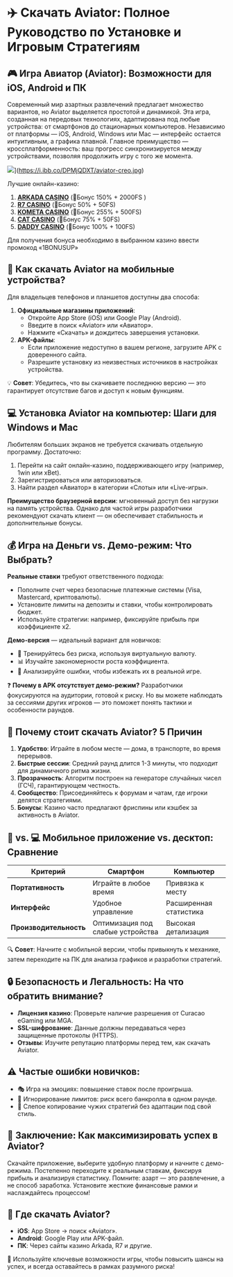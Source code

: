 # ✈️ Скачать Aviator: Полное Руководство по Установке и Игровым Стратегиям 

## 🎮 Игра Авиатор (Aviator): Возможности для iOS, Android и ПК
Современный мир азартных развлечений предлагает множество вариантов, но Aviator выделяется простотой и динамикой. Эта игра, созданная на передовых технологиях, адаптирована под любые устройства: от смартфонов до стационарных компьютеров. Независимо от платформы — iOS, Android, Windows или Mac — интерфейс остается интуитивным, а графика плавной. Главное преимущество — кроссплатформенность: ваш прогресс синхронизируется между устройствами, позволяя продолжить игру с того же момента.

![](https://i.ibb.co/DPMjQDXT/aviator-creo.jpg)](https://i.ibb.co/DPMjQDXT/aviator-creo.jpg)

Лучшие онлайн-казино:

1. **[ARKADA CASINO](https://clck.ru/3FcBLa "ARKADA CASINO")** (🎁Бонус 150% + 2000FS )
2. **[R7 CASINO](https://clck.ru/3FcBQu "R7 CASINO")** (🎁Бонус 50% + 50FS)
3. **[KOMETA CASINO](https://clck.ru/3FcBFf "KOMETA CASINO")** (🎁Бонус 255% + 500FS)
4. **[CAT CASINO](https://clck.ru/3FcBKb "CAT CASINO")** (🎁Бонус 75% + 50FS)
5. **[DADDY CASINO](https://clck.ru/3FcBU5 "DADDY CASINO")** (🎁Бонус 100% + 100FS)

Для получения бонуса необходимо в выбранном казино ввести промокод «1BONUSUP»



## 📲 Как скачать Aviator на мобильные устройства?
Для владельцев телефонов и планшетов доступны два способа:
1. **Официальные магазины приложений**:
   - Откройте App Store (iOS) или Google Play (Android).
   - Введите в поиск «Aviator» или «Авиатор».
   - Нажмите «Скачать» и дождитесь завершения установки.
2. **APK-файлы**:
   - Если приложение недоступно в вашем регионе, загрузите APK с доверенного сайта.
   - Разрешите установку из неизвестных источников в настройках устройства.

💡 **Совет**: Убедитесь, что вы скачиваете последнюю версию — это гарантирует отсутствие багов и доступ к новым функциям.

## 💻 Установка Aviator на компьютер: Шаги для Windows и Mac
Любителям больших экранов не требуется скачивать отдельную программу. Достаточно:
1. Перейти на сайт онлайн-казино, поддерживающего игру (например, 1win или xBet).
2. Зарегистрироваться или авторизоваться.
3. Найти раздел «Авиатор» в категории «Слоты» или «Live-игры».

**Преимущество браузерной версии**: мгновенный доступ без нагрузки на память устройства. Однако для частой игры разработчики рекомендуют скачать клиент — он обеспечивает стабильность и дополнительные бонусы.  

## 💰 Игра на Деньги vs. Демо-режим: Что Выбрать?
**Реальные ставки** требуют ответственного подхода:
- Пополните счет через безопасные платежные системы (Visa, Mastercard, криптовалюты).  
- Установите лимиты на депозиты и ставки, чтобы контролировать бюджет.  
- Используйте стратегии: например, фиксируйте прибыль при коэффициенте x2.  

**Демо-версия** — идеальный вариант для новичков:  
- 🎯 Тренируйтесь без риска, используя виртуальную валюту.  
- 📊 Изучайте закономерности роста коэффициента.  
- 🔄 Анализируйте ошибки, чтобы избежать их в реальной игре.  

❓ **Почему в APK отсутствует демо-режим?** Разработчики фокусируются на аудитории, готовой к риску. Но вы можете наблюдать за сессиями других игроков — это поможет понять тактики и особенности раундов.  

## 🚀 Почему стоит скачать Aviator? 5 Причин  
1. **Удобство**: Играйте в любом месте — дома, в транспорте, во время перерывов.  
2. **Быстрые сессии**: Средний раунд длится 1-3 минуты, что подходит для динамичного ритма жизни.  
3. **Прозрачность**: Алгоритм построен на генераторе случайных чисел (ГСЧ), гарантирующем честность.  
4. **Сообщество**: Присоединяйтесь к форумам и чатам, где игроки делятся стратегиями.  
5. **Бонусы**: Казино часто предлагают фриспины или кэшбек за активность в Aviator.  

## 📱 vs. 💻 Мобильное приложение vs. десктоп: Сравнение
| **Критерий**       | **Смартфон**                | **Компьютер**               |
|---------------------|-----------------------------|-----------------------------|
| **Портативность**   | Играйте в любое время       | Привязка к месту           |
| **Интерфейс**       | Удобное управление          | Расширенная статистика     |  
| **Производительность** | Оптимизация под слабые устройства | Высокая детализация      |  

🔍 **Совет**: Начните с мобильной версии, чтобы привыкнуть к механике, затем переходите на ПК для анализа графиков и разработки стратегий.  

## 🔒 Безопасность и Легальность: На что обратить внимание?
- **Лицензия казино**: Проверьте наличие разрешения от Curacao eGaming или MGA.  
- **SSL-шифрование**: Данные должны передаваться через защищенные протоколы (HTTPS).  
- **Отзывы**: Изучите репутацию платформы перед тем, как скачать Aviator.  

## ⚠️ Частые ошибки новичков:
- 🎭 Игра на эмоциях: повышение ставок после проигрыша.
- 💸 Игнорирование лимитов: риск всего банкролла в одном раунде.
- 📝 Слепое копирование чужих стратегий без адаптации под свой стиль.  

## 🏁 Заключение: Как максимизировать успех в Aviator?
Скачайте приложение, выберите удобную платформу и начните с демо-режима. Постепенно переходите к реальным ставкам, фиксируя прибыль и анализируя статистику. Помните: азарт — это развлечение, а не способ заработка. Установите жесткие финансовые рамки и наслаждайтесь процессом!  

## 📍 Где скачать Aviator?
- **iOS**: App Store → поиск «Aviator».
- **Android**: Google Play или APK-файл.
- **ПК**: Через сайты казино Arkada, R7 и другие.

🌟 Используйте ключевые возможности игры, чтобы повысить шансы на успех, и всегда оставайтесь в рамках разумного риска!
